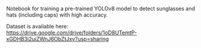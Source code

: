 

Notebook for training a pre-trained YOLOv8 model to detect sunglasses and hats (including caps) with high accuracy.

Dataset is available here: https://drive.google.com/drive/folders/1oD8UTemtP-xGDHB3i2uiZWnJ6ObZtJxy?usp=sharing
